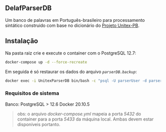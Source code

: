 DelafParserDB 
----
Um banco de palavras em Português-brasileiro para processamento sintático construido com base no dicionário do [Projeto Unitex-PB](http://www.nilc.icmc.usp.br/nilc/projects/unitex-pb/web/index.html).

## Instalação

Na pasta raiz crie e execute o container com o PostgreSQL 12.7:
```bash
docker-compose up -d --force-recreate
```

Em seguida é só restaurar os dados do arquivo *`parserDB.backup`*:

```bash
docker exec -i UnitexParserDB bin/bash -c "psql -U parserUser -d parserDB" < parserDB.backup 
```

### Requisitos de sistema

Banco: PostgreSQL > 12.6 
Docker 20.10.5

> obs: o arquivo *docker-compose.yml* mapeia a porta *5432* do container para a porta *5433* da máquina local. Ambas devem estar disponíveis portanto.

